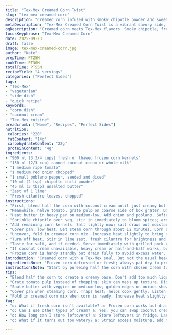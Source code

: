 ```yaml
---
title: "Tex-Mex Creamed Corn Twist"
slug: "tex-mex-creamed-corn"
description: "Creamed corn infused with smoky chipotle powder and sweet corn kernels. Blended half the corn with coconut cream for a tropical twist. Simmered with sautéed red onion, poblano pepper, and fresh tomato pulp. Finished with lime zest and chopped cilantro. Serve hot for a vibrant side or a bold entrée. Grain-free, egg-free, nut-free. Adapts well with canned corn and can swap poblano for green bell. Uses visual caramelization cues and bubbling for heat control. Herb garnish adds fresh brightness to the rich base. A tactile and aromatic experience marked by slow softening and gentle caramel notes on the aromatics."
metaDescription: "Tex-Mex Creamed Corn Twist is a vibrant savory side, infused with smoky chipotle and fresh herbs. Perfect for any meal."
ogDescription: "Creamed corn meets Tex-Mex flavors. Smoky chipotle, fresh cilantro, and coconut cream for creaminess make this a lively side dish."
focusKeyphrase: "Tex-Mex Creamed Corn"
date: 2025-09-23
draft: false
image: tex-mex-creamed-corn.jpg
author: "Kate"
prepTime: PT25M
cookTime: PT30M
totalTime: PT55M
recipeYield: "4 servings"
categories: ["Perfect Sides"]
tags:
- "Tex-Mex"
- "vegetarian"
- "side dish"
- "quick recipe"
keywords:
- "corn dish"
- "coconut cream"
- "Tex-Mex cuisine"
breadcrumb: ["Home", "Recipes", "Perfect Sides"]
nutrition: 
 calories: "220"
 fatContent: "14g"
 carbohydrateContent: "22g"
 proteinContent: "4g"
ingredients:
- "900 ml (3 3/4 cups) fresh or thawed frozen corn kernels"
- "150 ml (2/3 cup) canned coconut cream or whole milk"
- "1 medium ripe tomato"
- "1 medium red onion chopped"
- "1 small poblano pepper, seeded and diced"
- "10 ml (2 tsp) chipotle chili powder"
- "45 ml (3 tbsp) unsalted butter"
- "Zest of 1 lime"
- "Fresh cilantro leaves, chopped"
instructions:
- "First, blend half the corn with coconut cream until just creamy but not watery. Should coat back of spoon, looks velvety."
- "Meanwhile, halve tomato, grate pulp on coarse side of box grater. Discard skin; pulp is sweet, watery, full of flavor."
- "Heat butter in heavy pan on medium-low. Add onion and poblano. Softening until edges start golden, about 5 minutes. Watch for butter browning gently; smells nutty, not burnt."
- "Sprinkle chipotle over veg, stir in immediately to bloom spices; aroma intensifies quickly. Toss in tomato pulp, stir to combine."
- "Add remaining corn kernels. Salt lightly now; salt draws out moisture, softens corn further. Mix well."
- "Cover pan, low heat. Let steam corn through about 12 minutes. Corn softens; listen for gentle bubbling inside lid vapor buildup."
- "Uncover, fold in creamed corn mix. Increase heat slightly to bring to boil. Bubbles will sharpen, liquid gets thicker—key to evaporate excess moisture. Cook uncovered 3 to 4 minutes, thickening and stirring often."
- "Turn off heat. Stir in lime zest, fresh cilantro for brightness and contrast."
- "Taste for salt, add if needed. Serve immediately with grilled pork ribs or as a hearty vegetarian side."
- "If coconut cream unavailable, heavy cream or half-and-half works, but flavor changes. Poblano can be swapped with green bell peppers but loses heat dimension."
- "Frozen corn is handy standby but drain fully to avoid excess water. Overcooked corn turns mushy; stop once kernels are tender yet intact."
introduction: "Creamed corn with a Tex-Mex soul. But not the usual heavy cream sludge. Use coconut cream or full milk to lighten and introduce subtler fat notes. Spice? Chipotle powder, smoky and proactive. Veg to sauté? Red onion for sweetness, poblano instead of red peppers for a mild kick, something different and dynamic. Tomato pulp for fresh acidity, never chunks, discard skin—fibrous and bitter. Slow, steady heat coaxing sugars out, aromatics softening, butter melting into a golden pool. Don't rush. Watch for subtle signs: onions turning translucent with amber edges, corn kernels plumping and softening without losing shape. Finish off with lime zest and cilantro for that fresh pop. Serve beside ribs or as an unassuming star on its own. Reliable, no-fail, quick to adapt."
ingredientsNote: "Frozen corn defrosted or fresh; always pat dry to prevent watery texture in final dish. Coconut cream adds rich creaminess without dairy heaviness; substitute heavy cream or whole milk if unavailable. Poblano peppers bring a smoky mild heat that complements chipotle powder—feel free to swap poblano for anaheim or green bell for less heat. Butter essential here for flavor build and mouthfeel; can substitute with ghee or neutral oil if dairy-free. Fresh tomato pulp is key for brightness—avoid canned as it shifts texture and flavor. Herbs at finish must be fresh—cilantro is classic, but basil or parsley can refresh palate. Lime zest adds aromatic lift; use sparingly."
instructionsNote: "Start by pureeing half the corn with chosen cream to get a rich, creamy base. Avoid adding too much liquid; texture is crucial. Grating tomato pulp instead of chopping removes skin bits that can disrupt smooth mouthfeel. While sautéing onion and pepper, watch edges—amber hints mean sugars caramelizing for depth. Blooming spices in hot butter activates flavor compounds—don’t skip. Covering pan traps steam for gentle, even corn cooking; timing varies with freshness of corn—soft but not mushy is goal. Adding creamed corn and boiling briefly concentrates flavor and thickens sauce. Stir often to prevent sticking or scorching. Finishing with herbs and lime zest brightens a rich dish. Season carefully—too much salt early can toughen corn, better at end. Serve soon for best texture, leftovers thicken and lose vibrancy."
tips:
- "Blend half the corn to create a creamy base. Don't add too much liquid; texture should coat spoon. Watch for that creamy, velvety finish."
- "Grate tomato pulp instead of chopping; skin can mess up texture. Discard skins, keep it fresh. Pulp captures sweet flavor, adds moisture to the mix."
- "Sauté butter with veggies on medium-low, golden edges on onions show progress. Browning butter should be nutty, not burnt. Watch closely; timing is everything."
- "Cover pan when steaming corn. Traps heat; helps cook gently. Listen for bubbling sounds—indicates moisture. Corn should be tender but not mushy."
- "Fold in creamed corn mix when corn is ready. Increase heat slightly to thicken—watch for bubbling. Stir often to prevent sticking."
faq:
- "q: What if fresh corn isn’t available? a: Frozen corn works but drain it well. Prevents excess moisture. Thaw corn fully before using."
- "q: Can I use other types of cream? a: Yes, you can swap coconut cream with heavy cream. Just know it alters flavor slightly, still works."
- "q: How long can I store leftovers? a: Store leftovers in fridge. Lasts 2-3 days. Reheat gently to ensure texture holds; add a bit of water."
- "q: What if it turns out too watery? a: Strain excess moisture, add more corn or simmer longer to thicken. Adjust seasoning afterward to taste."

---
```

